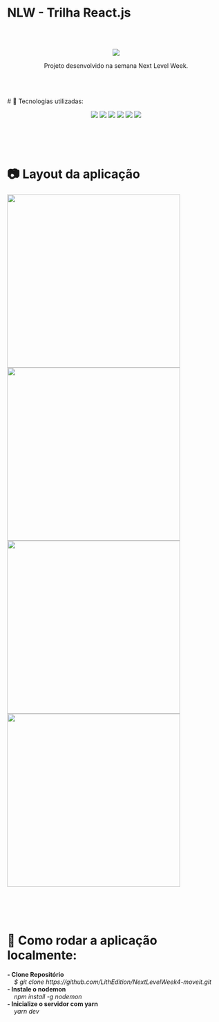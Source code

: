 # NLW - Trilha React.js
<br />
<br />
<p align="center">
<img src="https://user-images.githubusercontent.com/51030560/108794224-24d43b00-7564-11eb-805a-4fb4dd34b9be.png" />
</p> 
<p align="center"> 
Projeto desenvolvido na semana Next Level Week. 
</p>
<br />
<br />
<br />
# 🔨 Tecnologias utilizadas:
<p align="center">
<img src="https://img.shields.io/badge/HTML5-E34F26?style=for-the-badge&logo=html5&logoColor=white" >
<img src="https://img.shields.io/badge/CSS3-1572B6?style=for-the-badge&logo=css3&logoColor=white" >
<img src="https://img.shields.io/badge/JavaScript-F7DF1E?style=for-the-badge&logo=javascript&logoColor=black" >
<img src="https://img.shields.io/badge/TypeScript-007ACC?style=for-the-badge&logo=typescript&logoColor=white">
<img src="https://img.shields.io/badge/React-20232A?style=for-the-badge&logo=react&logoColor=61DAFB">
<img src="https://img.shields.io/badge/React-20232A?style=for-the-badge&logo=react&logoColor=61DAFB">
<br />
<br />
<br />
<br />
<br />
</p>

# 📷 Layout da aplicação
<p>
<img src="https://imgur.com/Nh6aZQ9.png" width="400">
<img src="https://imgur.com/BGvBUuq.png" width="400">
<img src="https://imgur.com/ntkS2uS.png" width="400">
<img src="https://imgur.com/ETkY8t6.png" width="400">
<br />
<br />
<br />
<br />
<br />
</p>

# 🚀 Como rodar a aplicação localmente: 
<p> 
	<strong> - Clone Repositório </strong> <br /> 
	&nbsp;&nbsp;&nbsp; <i> $ git clone https://github.com/LithEdition/NextLevelWeek4-moveit.git </i> 
	<br />
	<strong> - Instale o nodemon </strong> <br /> 
	&nbsp;&nbsp;&nbsp; <i> npm install -g nodemon </i>
	<br />
	<strong> - Inicialize o servidor com yarn </strong> <br /> 
	&nbsp;&nbsp;&nbsp; <i> yarn dev </i>
</p> 
